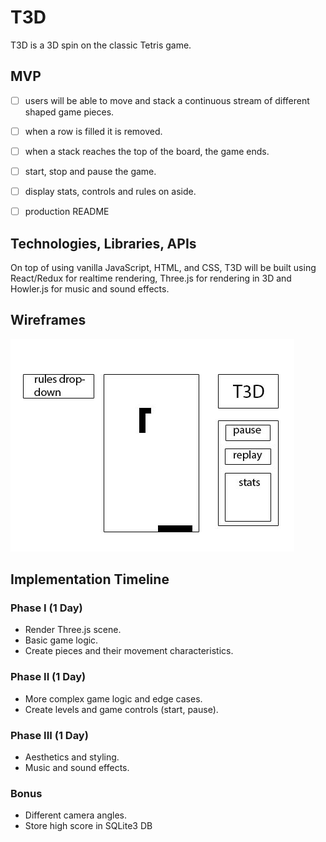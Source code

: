 # T3D

T3D is a 3D spin on the classic Tetris game.

## MVP

- [ ] users will be able to move and stack a continuous stream of different shaped
game pieces.
- [ ] when a row is filled it is removed.
- [ ] when a stack reaches the top of the board, the game ends.
- [ ] start, stop and pause the game.
- [ ] display stats, controls and rules on aside.
- [ ] production README


## Technologies, Libraries, APIs

On top of using vanilla JavaScript, HTML, and CSS, T3D will be built using
React/Redux for realtime rendering, Three.js for rendering in 3D and Howler.js for music and sound effects.

## Wireframes

![image of main layout](/docs/wireframes/main_layout.jpg)

## Implementation Timeline

### Phase I (1 Day)

- Render Three.js scene.
- Basic game logic.
- Create pieces and their movement characteristics.

### Phase II (1 Day)

- More complex game logic and edge cases.
- Create levels and game controls (start, pause).

### Phase III (1 Day)

- Aesthetics and styling.
- Music and sound effects.

### Bonus

- Different camera angles.
- Store high score in SQLite3 DB
